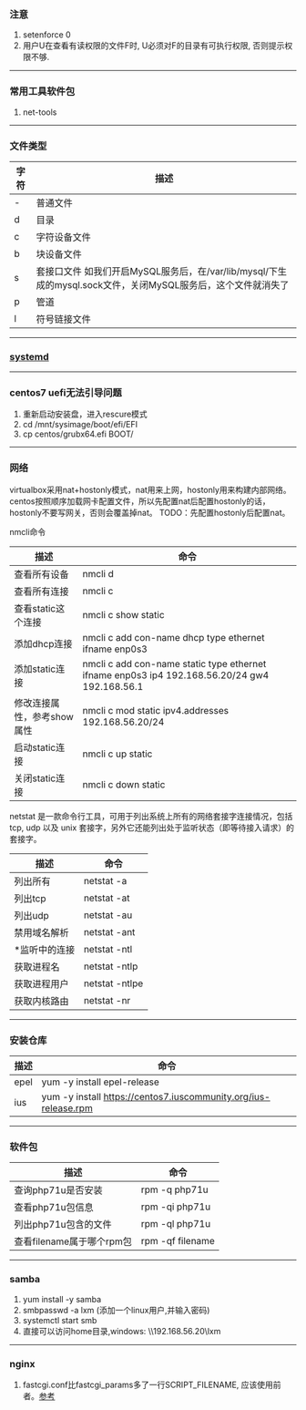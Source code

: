 ### 注意
1. setenforce 0
2. 用户U在查看有读权限的文件F时, U必须对F的目录有可执行权限, 否则提示权限不够.

***

### 常用工具软件包
1. net-tools

***

### 文件类型
| 字符 | 描述 |
|----|----|
| \- |普通文件|
| d  |目录|
| c  |字符设备文件|
| b  |块设备文件|
| s  |套接口文件 如我们开启MySQL服务后，在/var/lib/mysql/下生成的mysql.sock文件，关闭MySQL服务后，这个文件就消失了|
| p  |管道|
| l  |符号链接文件|

***

### [systemd](systemd.md)

***

### centos7 uefi无法引导问题
1. 重新启动安装盘，进入rescure模式
2. cd /mnt/sysimage/boot/efi/EFI
3. cp centos/grubx64.efi BOOT/

***

### 网络
virtualbox采用nat+hostonly模式，nat用来上网，hostonly用来构建内部网络。
centos按照顺序加载网卡配置文件，所以先配置nat后配置hostonly的话，hostonly不要写网关，否则会覆盖掉nat。
TODO：先配置hostonly后配置nat。

nmcli命令

|描述|命令|
|----|----|
|查看所有设备|nmcli d|
|查看所有连接|nmcli c|
|查看static这个连接|nmcli c show static|
|添加dhcp连接|nmcli c add con-name dhcp type ethernet ifname enp0s3|
|添加static连接|nmcli c add con-name static type ethernet ifname enp0s3 ip4 192.168.56.20/24 gw4 192.168.56.1|
|修改连接属性，参考show属性|nmcli c mod static ipv4.addresses 192.168.56.20/24|
|启动static连接|nmcli c up static|
|关闭static连接|nmcli c down static|

netstat 是一款命令行工具，可用于列出系统上所有的网络套接字连接情况，包括 tcp, udp 以及 unix 套接字，另外它还能列出处于监听状态（即等待接入请求）的套接字。

|描述|命令|
|----|----|
|列出所有|netstat -a|
|列出tcp|netstat -at|
|列出udp|netstat -au|
|禁用域名解析|netstat -ant|
|*监听中的连接|netstat -ntl|
|获取进程名|netstat -ntlp|
|获取进程用户|netstat -ntlpe|
|获取内核路由|netstat -nr|

***

### 安装仓库
|描述|命令|
|----|----|
|epel|yum -y install epel-release|
|ius |yum -y install https://centos7.iuscommunity.org/ius-release.rpm|

***

### 软件包
|描述|命令|
|----|----|
|查询php71u是否安装|rpm -q php71u|
|查看php71u包信息|rpm -qi php71u|
|列出php71u包含的文件|rpm -ql php71u|
|查看filename属于哪个rpm包|rpm -qf filename|

***

### samba
1. yum install -y samba
2. smbpasswd -a lxm (添加一个linux用户,并输入密码)
3. systemctl start smb
4. 直接可以访问home目录,windows: \\\\192.168.56.20\lxm

***

### nginx

1. fastcgi.conf比fastcgi_params多了一行SCRIPT_FILENAME, 应该使用前者。[参考](https://blog.martinfjordvald.com/2013/04/nginx-config-history-fastcgi_params-versus-fastcgi-conf/)
